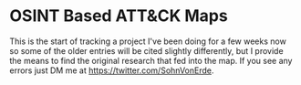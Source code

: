 # OSINT Based ATT&CK Maps

This is the start of tracking a project I've been doing for a few weeks now so some of the older entries will be cited slightly differently, but I provide the means to find the original research that fed into the map. 
If you see any errors just DM me at https://twitter.com/SohnVonErde. 
